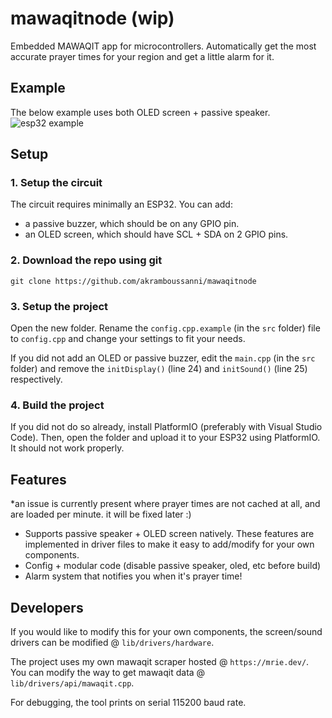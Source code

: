 # mawaqitnode (wip)
Embedded MAWAQIT app for microcontrollers. Automatically get the most accurate prayer times for your region and get a little alarm for it.

## Example
The below example uses both OLED screen + passive speaker.
![esp32 example](static/setup.png)

## Setup
### 1. Setup the circuit
The circuit requires minimally an ESP32. You can add:
- a passive buzzer, which should be on any GPIO pin.
- an OLED screen, which should have SCL + SDA on 2 GPIO pins.

### 2. Download the repo using git
`git clone https://github.com/akramboussanni/mawaqitnode`

### 3. Setup the project
Open the new folder. Rename the `config.cpp.example` (in the `src` folder) file to `config.cpp` and change your settings to fit your needs.

If you did not add an OLED or passive buzzer, edit the `main.cpp` (in the `src` folder) and remove the `initDisplay()` (line 24) and `initSound()` (line 25) respectively.

### 4. Build the project
If you did not do so already, install PlatformIO (preferably with Visual Studio Code). Then, open the folder and upload it to your ESP32 using PlatformIO. It should not work properly.

## Features
*an issue is currently present where prayer times are not cached at all, and are loaded per minute. it will be fixed later :)
- Supports passive speaker + OLED screen natively. These features are implemented in driver files to make it easy to add/modify for your own components.
- Config + modular code (disable passive speaker, oled, etc before build)
- Alarm system that notifies you when it's prayer time!

## Developers
If you would like to modify this for your own components, the screen/sound drivers can be modified @ `lib/drivers/hardware`.

The project uses my own mawaqit scraper hosted @ `https://mrie.dev/`. You can modify the way to get mawaqit data @ `lib/drivers/api/mawaqit.cpp`.

For debugging, the tool prints on serial 115200 baud rate.